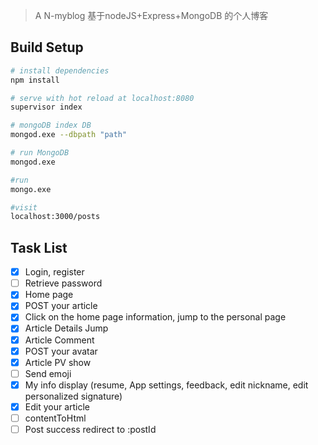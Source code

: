 > A N-myblog 
基于nodeJS+Express+MongoDB 的个人博客

## Build Setup

``` bash
# install dependencies
npm install

# serve with hot reload at localhost:8080
supervisor index

# mongoDB index DB 
mongod.exe --dbpath "path"

# run MongoDB 
mongod.exe

#run 
mongo.exe

#visit
localhost:3000/posts

```
## Task List
- [x] Login, register
- [ ] Retrieve password
- [x] Home page
- [x] POST your article
- [x] Click on the home page information, jump to the personal page
- [x] Article Details Jump
- [x] Article Comment
- [x] POST your avatar
- [x] Article PV show
- [ ] Send emoji
- [x] My info display (resume, App settings, feedback, edit nickname, edit personalized signature)
- [x] Edit your article
- [ ] contentToHtml
- [ ] Post success redirect to :postId 
